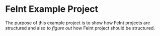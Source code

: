 # FeInt Example Project

The purpose of this example project is to show how FeInt projects are
structured and also to _figure out_ how FeInt project should be
structured.

